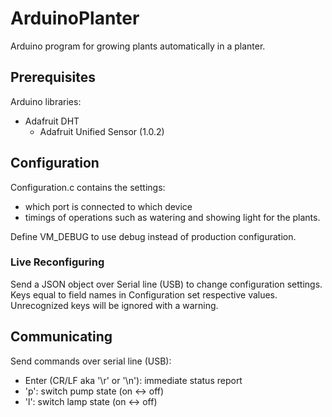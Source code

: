 # ArduinoPlanter

Arduino program for growing plants automatically in a planter.

## Prerequisites

Arduino libraries:

 - Adafruit DHT
    - Adafruit Unified Sensor (1.0.2)

## Configuration

Configuration.c contains the settings:
 - which port is connected to which device
 - timings of operations such as watering and showing light for the plants.

Define VM_DEBUG to use debug instead of production configuration.

### Live Reconfiguring

Send a JSON object over Serial line (USB) to change configuration settings.
Keys equal to field names in Configuration set respective values.
Unrecognized keys will be ignored with a warning.

## Communicating

Send commands over serial line (USB):

 - Enter (CR/LF aka '\r' or '\n'): immediate status report
 - 'p': switch pump state (on <-> off)
 - 'l': switch lamp state (on <-> off)

